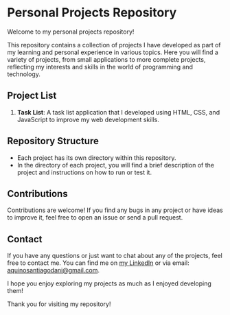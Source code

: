 # Personal Projects Repository

Welcome to my personal projects repository!

This repository contains a collection of projects I have developed as part of my learning and personal experience in various topics. Here you will find a variety of projects, from small applications to more complete projects, reflecting my interests and skills in the world of programming and technology.

## Project List

1. **Task List**: A task list application that I developed using HTML, CSS, and JavaScript to improve my web development skills.

## Repository Structure

- Each project has its own directory within this repository.
- In the directory of each project, you will find a brief description of the project and instructions on how to run or test it.

## Contributions

Contributions are welcome! If you find any bugs in any project or have ideas to improve it, feel free to open an issue or send a pull request.

## Contact

If you have any questions or just want to chat about any of the projects, feel free to contact me. You can find me on [my LinkedIn](https://www.linkedin.com/in/danielaquino2003/) or via email: aquinosantiagodani@gmail.com.

I hope you enjoy exploring my projects as much as I enjoyed developing them!

Thank you for visiting my repository!
